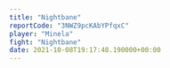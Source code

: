 ```yaml
---
title: "Nightbane"
reportCode: "3NWZ9pcKAbYPfqxC"
player: "Minela"
fight: "Nightbane"
date: 2021-10-08T19:17:48.190000+00:00
---
```

